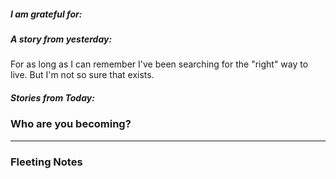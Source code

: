 ##### I am grateful for:



##### A story from yesterday:


For as long as I can remember I've been searching for the "right" way to live. But I'm not so sure that exists.


##### Stories from Today:



### Who are you becoming?

---

### Fleeting Notes

